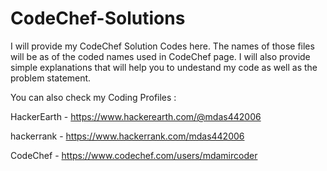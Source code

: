 # CodeChef-Solutions

I will provide my CodeChef Solution Codes here.
The names of those files will be as of the coded names used in CodeChef page.
I will also provide simple explanations that will help you to undestand my code as well as the problem statement.

You can also check my Coding Profiles :

HackerEarth - https://www.hackerearth.com/@mdas442006

hackerrank - https://www.hackerrank.com/mdas442006

CodeChef - https://www.codechef.com/users/mdamircoder
